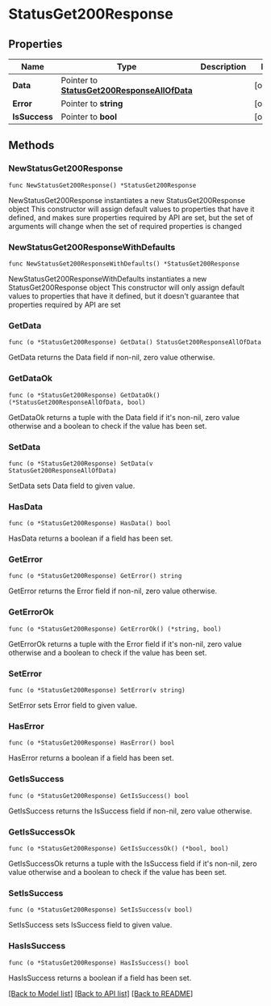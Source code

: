 # StatusGet200Response

## Properties

Name | Type | Description | Notes
------------ | ------------- | ------------- | -------------
**Data** | Pointer to [**StatusGet200ResponseAllOfData**](StatusGet200ResponseAllOfData.md) |  | [optional] 
**Error** | Pointer to **string** |  | [optional] 
**IsSuccess** | Pointer to **bool** |  | [optional] 

## Methods

### NewStatusGet200Response

`func NewStatusGet200Response() *StatusGet200Response`

NewStatusGet200Response instantiates a new StatusGet200Response object
This constructor will assign default values to properties that have it defined,
and makes sure properties required by API are set, but the set of arguments
will change when the set of required properties is changed

### NewStatusGet200ResponseWithDefaults

`func NewStatusGet200ResponseWithDefaults() *StatusGet200Response`

NewStatusGet200ResponseWithDefaults instantiates a new StatusGet200Response object
This constructor will only assign default values to properties that have it defined,
but it doesn't guarantee that properties required by API are set

### GetData

`func (o *StatusGet200Response) GetData() StatusGet200ResponseAllOfData`

GetData returns the Data field if non-nil, zero value otherwise.

### GetDataOk

`func (o *StatusGet200Response) GetDataOk() (*StatusGet200ResponseAllOfData, bool)`

GetDataOk returns a tuple with the Data field if it's non-nil, zero value otherwise
and a boolean to check if the value has been set.

### SetData

`func (o *StatusGet200Response) SetData(v StatusGet200ResponseAllOfData)`

SetData sets Data field to given value.

### HasData

`func (o *StatusGet200Response) HasData() bool`

HasData returns a boolean if a field has been set.

### GetError

`func (o *StatusGet200Response) GetError() string`

GetError returns the Error field if non-nil, zero value otherwise.

### GetErrorOk

`func (o *StatusGet200Response) GetErrorOk() (*string, bool)`

GetErrorOk returns a tuple with the Error field if it's non-nil, zero value otherwise
and a boolean to check if the value has been set.

### SetError

`func (o *StatusGet200Response) SetError(v string)`

SetError sets Error field to given value.

### HasError

`func (o *StatusGet200Response) HasError() bool`

HasError returns a boolean if a field has been set.

### GetIsSuccess

`func (o *StatusGet200Response) GetIsSuccess() bool`

GetIsSuccess returns the IsSuccess field if non-nil, zero value otherwise.

### GetIsSuccessOk

`func (o *StatusGet200Response) GetIsSuccessOk() (*bool, bool)`

GetIsSuccessOk returns a tuple with the IsSuccess field if it's non-nil, zero value otherwise
and a boolean to check if the value has been set.

### SetIsSuccess

`func (o *StatusGet200Response) SetIsSuccess(v bool)`

SetIsSuccess sets IsSuccess field to given value.

### HasIsSuccess

`func (o *StatusGet200Response) HasIsSuccess() bool`

HasIsSuccess returns a boolean if a field has been set.


[[Back to Model list]](../README.md#documentation-for-models) [[Back to API list]](../README.md#documentation-for-api-endpoints) [[Back to README]](../README.md)


